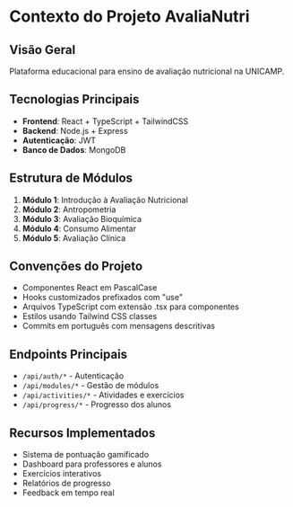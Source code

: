 # Contexto do Projeto AvaliaNutri

## Visão Geral
Plataforma educacional para ensino de avaliação nutricional na UNICAMP.

## Tecnologias Principais
- **Frontend**: React + TypeScript + TailwindCSS
- **Backend**: Node.js + Express
- **Autenticação**: JWT
- **Banco de Dados**: MongoDB

## Estrutura de Módulos
1. **Módulo 1**: Introdução à Avaliação Nutricional
2. **Módulo 2**: Antropometria
3. **Módulo 3**: Avaliação Bioquímica
4. **Módulo 4**: Consumo Alimentar
5. **Módulo 5**: Avaliação Clínica

## Convenções do Projeto
- Componentes React em PascalCase
- Hooks customizados prefixados com "use"
- Arquivos TypeScript com extensão .tsx para componentes
- Estilos usando Tailwind CSS classes
- Commits em português com mensagens descritivas

## Endpoints Principais
- `/api/auth/*` - Autenticação
- `/api/modules/*` - Gestão de módulos
- `/api/activities/*` - Atividades e exercícios
- `/api/progress/*` - Progresso dos alunos

## Recursos Implementados
- Sistema de pontuação gamificado
- Dashboard para professores e alunos
- Exercícios interativos
- Relatórios de progresso
- Feedback em tempo real